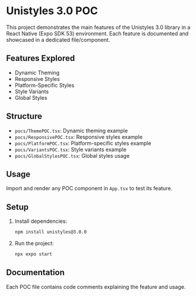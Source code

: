 # Unistyles 3.0 POC

This project demonstrates the main features of the Unistyles 3.0 library in a React Native (Expo SDK 53) environment. Each feature is documented and showcased in a dedicated file/component.

## Features Explored
- Dynamic Theming
- Responsive Styles
- Platform-Specific Styles
- Style Variants
- Global Styles

## Structure
- `pocs/ThemePOC.tsx`: Dynamic theming example
- `pocs/ResponsivePOC.tsx`: Responsive styles example
- `pocs/PlatformPOC.tsx`: Platform-specific styles example
- `pocs/VariantsPOC.tsx`: Style variants example
- `pocs/GlobalStylesPOC.tsx`: Global styles usage

## Usage
Import and render any POC component in `App.tsx` to test its feature.

## Setup
1. Install dependencies:
   ```sh
   npm install unistyles@3.0.0
   ```
2. Run the project:
   ```sh
   npx expo start
   ```

## Documentation
Each POC file contains code comments explaining the feature and usage.
